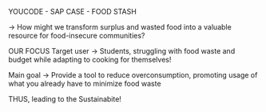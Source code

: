 YOUCODE - SAP CASE - FOOD STASH

-> How might we transform surplus and wasted food into a valuable resource for food-insecure communities?

OUR FOCUS
Target user -> Students, struggling with food waste and budget while adapting to cooking for themselves!

Main goal -> Provide a tool to reduce overconsumption, promoting usage of what you already have to minimize food waste

THUS, leading to the Sustainabite! 
